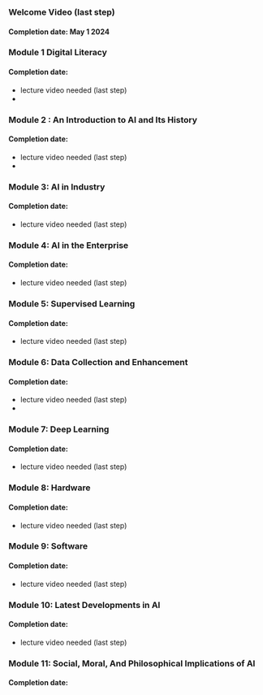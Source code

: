 ### Welcome Video (last step) 
#### Completion date: May 1 2024

### Module 1 Digital Literacy 
 #### Completion date: 
 * lecture video needed (last step)
 * 

### Module 2 : An Introduction to AI and Its History
#### Completion date: 
 * lecture video needed (last step)
 *  
 
### Module 3: AI in Industry
#### Completion date:
 * lecture video needed (last step)
 
### Module 4: AI in the Enterprise
#### Completion date:
 * lecture video needed (last step)
 
### Module 5: Supervised Learning
#### Completion date:
 * lecture video needed (last step)
 
### Module 6: Data Collection and Enhancement
#### Completion date:
 * lecture video needed (last step)
 * 
### Module 7: Deep Learning
#### Completion date:
 * lecture video needed (last step)
 
### Module 8: Hardware
#### Completion date:
 * lecture video needed (last step)
 
### Module 9: Software
#### Completion date:
 * lecture video needed (last step)
 
### Module 10: Latest Developments in AI
#### Completion date:
 * lecture video needed (last step)
 
### Module 11: Social, Moral, And Philosophical Implications of AI
#### Completion date:
